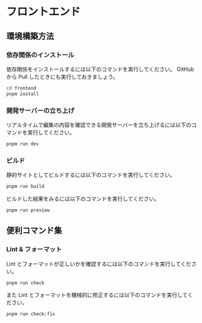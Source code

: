 # フロントエンド

## 環境構築方法

### 依存関係のインストール

依存関係をインストールするには以下のコマンドを実行してください。
GitHub から Pull したときにも実行しておきましょう。

```bash
cd frontend
pnpm install
```

### 開発サーバーの立ち上げ

リアルタイムで編集の内容を確認できる開発サーバーを立ち上げるには以下のコマンドを実行してください。

```bash
pnpm run dev
```

### ビルド

静的サイトとしてビルドするには以下のコマンドを実行してください。

```bash
pnpm run build
```

ビルドした結果をみるには以下のコマンドを実行してください。

```bash
pnpm run preview
```

## 便利コマンド集

### Lint & フォーマット

Lint とフォーマットが正しいかを確認するには以下のコマンドを実行してください。

```bash
pnpm run check
```

また Lint とフォーマットを機械的に修正するには以下のコマンドを実行してください。

```bash
pnpm run check:fix
```

